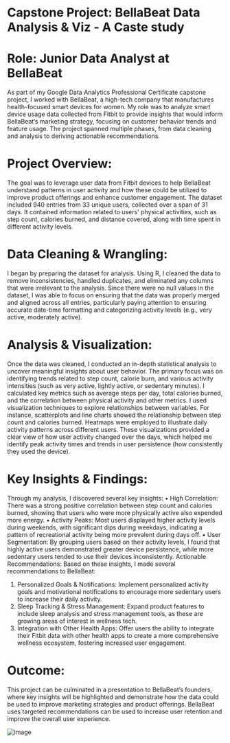 # Capstone Project: BellaBeat Data Analysis & Viz - A Caste study

# Role: Junior Data Analyst at BellaBeat
As part of my Google Data Analytics Professional Certificate capstone project, I worked with BellaBeat, a high-tech company that manufactures health-focused smart devices for women. My role was to analyze smart device usage data collected from Fitbit to provide insights that would inform BellaBeat’s marketing strategy, focusing on customer behavior trends and feature usage. The project spanned multiple phases, from data cleaning and analysis to deriving actionable recommendations.
# Project Overview:
The goal was to leverage user data from Fitbit devices to help BellaBeat understand patterns in user activity and how these could be utilized to improve product offerings and enhance customer engagement. The dataset included 940 entries from 33 unique users, collected over a span of 31 days. It contained information related to users' physical activities, such as step count, calories burned, and distance covered, along with time spent in different activity levels.
# Data Cleaning & Wrangling:
I began by preparing the dataset for analysis. Using R, I cleaned the data to remove inconsistencies, handled duplicates, and eliminated any columns that were irrelevant to the analysis. Since there were no null values in the dataset, I was able to focus on ensuring that the data was properly merged and aligned across all entries, particularly paying attention to ensuring accurate date-time formatting and categorizing activity levels (e.g., very active, moderately active).
# Analysis & Visualization:
Once the data was cleaned, I conducted an in-depth statistical analysis to uncover meaningful insights about user behavior. The primary focus was on identifying trends related to step count, calorie burn, and various activity intensities (such as very active, lightly active, or sedentary minutes). I calculated key metrics such as average steps per day, total calories burned, and the correlation between physical activity and other metrics.
I used visualization techniques to explore relationships between variables. For instance, scatterplots and line charts showed the relationship between step count and calories burned. Heatmaps were employed to illustrate daily activity patterns across different users. These visualizations provided a clear view of how user activity changed over the days, which helped me identify peak activity times and trends in user persistence (how consistently they used the device).
# Key Insights & Findings:
Through my analysis, I discovered several key insights:
•	High Correlation: There was a strong positive correlation between step count and calories burned, showing that users who were more physically active also expended more energy.
•	Activity Peaks: Most users displayed higher activity levels during weekends, with significant dips during weekdays, indicating a pattern of recreational activity being more prevalent during days off.
•	User Segmentation: By grouping users based on their activity levels, I found that highly active users demonstrated greater device persistence, while more sedentary users tended to use their devices inconsistently.
Actionable Recommendations:
Based on these insights, I made several recommendations to BellaBeat:
1.	Personalized Goals & Notifications: Implement personalized activity goals and motivational notifications to encourage more sedentary users to increase their daily activity.
2.	Sleep Tracking & Stress Management: Expand product features to include sleep analysis and stress management tools, as these are growing areas of interest in wellness tech.
3.	Integration with Other Health Apps: Offer users the ability to integrate their Fitbit data with other health apps to create a more comprehensive wellness ecosystem, fostering increased user engagement.
# Outcome:
This project can be culminated in a presentation to BellaBeat’s founders, where key insights will be highlighted and demonstrate how the data could be used to improve marketing strategies and product offerings. BellaBeat uses targeted recommendations can be used to increase user retention and improve the overall user experience.

![image](https://github.com/user-attachments/assets/9a0dd2e7-26e3-4da9-b5f8-ef74585761b1)
